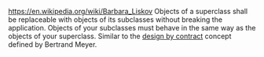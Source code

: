 https://en.wikipedia.org/wiki/Barbara_Liskov
Objects of a superclass shall be replaceable with objects of its subclasses without breaking the application. Objects of your subclasses must behave in the same way as the objects of your superclass. Similar to the [design by contract](https://en.wikipedia.org/wiki/Design_by_contract) concept defined by Bertrand Meyer.